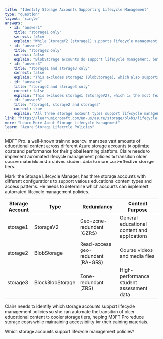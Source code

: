 ```yaml
---
title: "Identify Storage Accounts Supporting Lifecycle Management"
type: "question"
layout: "single"
answers:
  - id: "answer1"
    title: "storage1 only"
    correct: false
    explain: "While StorageV2 (storage1) supports lifecycle management, this excludes BlobStorage and BlockBlobStorage accounts which also support lifecycle management policies for blob data."
  - id: "answer2"
    title: "storage2 only"
    correct: false
    explain: "BlobStorage accounts do support lifecycle management, but this excludes StorageV2 and BlockBlobStorage accounts which also have lifecycle management capabilities."
  - id: "answer3"
    title: "storage1 and storage3 only"
    correct: false
    explain: "This excludes storage2 (BlobStorage), which also supports lifecycle management policies. BlobStorage accounts have full lifecycle management capabilities for blob tiers."
  - id: "answer4"
    title: "storage2 and storage3 only"
    correct: false
    explain: "This excludes storage1 (StorageV2), which is the most feature-complete storage account type and fully supports lifecycle management policies for all blob types."
  - id: "answer5"
    title: "storage1, storage2 and storage3"
    correct: true
    explain: "All three storage account types support lifecycle management. StorageV2, BlobStorage, and BlockBlobStorage accounts can all implement lifecycle policies to automatically transition or delete blobs based on defined rules."
link: "https://learn.microsoft.com/en-us/azure/storage/blobs/lifecycle-management-overview"
more: "Learn More About Storage Lifecycle Management"
learn: "Azure Storage Lifecycle Policies"
---
```


MDFT Pro, a well-known training agency, manages vast amounts of educational content across different Azure storage accounts to optimize costs and performance for their global learning platform. Claire needs to implement automated lifecycle management policies to transition older course materials and archived student data to more cost-effective storage tiers.

Mark, the Storage Lifecycle Manager, has three storage accounts with different configurations to support various educational content types and access patterns. He needs to determine which accounts can implement automated lifecycle management policies.

| Storage Account | Type | Redundancy | Content Purpose |
|-----------------|------|------------|-----------------|
| storage1 | StorageV2 | Geo-zone-redundant (GZRS) | General educational content and applications |
| storage2 | BlobStorage | Read-access geo-redundant (RA-GRS) | Course videos and media files |
| storage3 | BlockBlobStorage | Zone-redundant (ZRS) | High-performance student assessment data |

Claire needs to identify which storage accounts support lifecycle management policies so she can automate the transition of older educational content to cooler storage tiers, helping MDFT Pro reduce storage costs while maintaining accessibility for their training materials.

Which storage accounts support lifecycle management policies?

